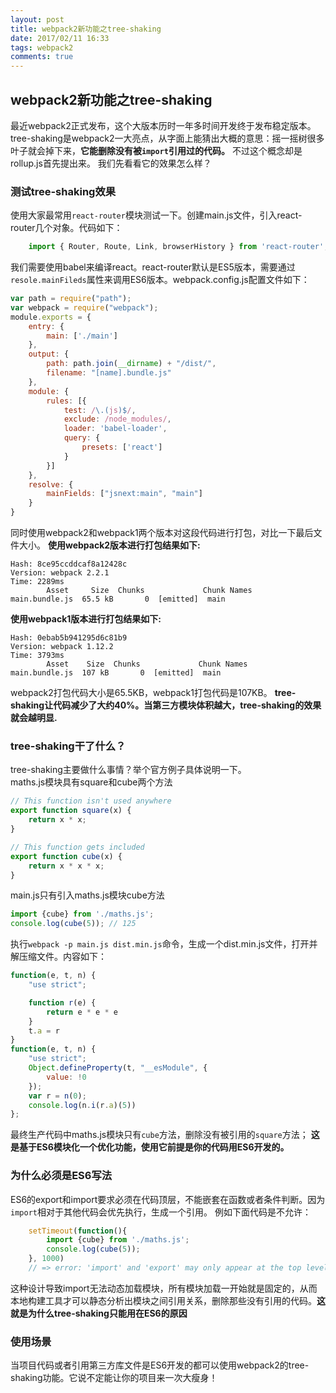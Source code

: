 ```yaml
---
layout: post
title: webpack2新功能之tree-shaking 
date: 2017/02/11 16:33
tags: webpack2  
comments: true
---
```


## webpack2新功能之tree-shaking 
最近webpack2正式发布，这个大版本历时一年多时间开发终于发布稳定版本。
tree-shaking是webpack2一大亮点，从字面上能猜出大概的意思：摇一摇树很多叶子就会掉下来，__它能删除没有被`import`引用过的代码。__ 不过这个概念却是rollup.js首先提出来。
我们先看看它的效果怎么样？

### 测试tree-shaking效果
使用大家最常用`react-router`模块测试一下。创建main.js文件，引入react-router几个对象。代码如下：
```js
    import { Router, Route, Link, browserHistory } from 'react-router';
```
我们需要使用babel来编译react。react-router默认是ES5版本，需要通过`resole.mainFileds`属性来调用ES6版本。webpack.config.js配置文件如下：
<!-- more -->
```js
var path = require("path");
var webpack = require("webpack");
module.exports = {
    entry: {
        main: ['./main']
    },
    output: {
        path: path.join(__dirname) + "/dist/",
        filename: "[name].bundle.js"
    },
    module: {
        rules: [{
            test: /\.(js)$/,
            exclude: /node_modules/,
            loader: 'babel-loader',
            query: {
                presets: ['react']
            }
        }]
    },
    resolve: {      
        mainFields: ["jsnext:main", "main"]
    }
}
```
同时使用webpack2和webpack1两个版本对这段代码进行打包，对比一下最后文件大小。
__使用webpack2版本进行打包结果如下:__
```
Hash: 8ce95ccddcaf8a12428c
Version: webpack 2.2.1
Time: 2289ms
        Asset     Size  Chunks             Chunk Names
main.bundle.js  65.5 kB       0  [emitted]  main
```

__使用webpack1版本进行打包结果如下:__
```
Hash: 0ebab5b941295d6c81b9
Version: webpack 1.12.2
Time: 3793ms
        Asset    Size  Chunks             Chunk Names
main.bundle.js  107 kB       0  [emitted]  main
```
webpack2打包代码大小是65.5KB，webpack1打包代码是107KB。
__tree-shaking让代码减少了大约40%。当第三方模块体积越大，tree-shaking的效果就会越明显.__

### tree-shaking干了什么？
tree-shaking主要做什么事情？举个官方例子具体说明一下。   
maths.js模块具有square和cube两个方法
```js
// This function isn't used anywhere
export function square(x) {
    return x * x;
}

// This function gets included
export function cube(x) {
    return x * x * x;
}
```

main.js只有引入maths.js模块cube方法

```js
import {cube} from './maths.js';
console.log(cube(5)); // 125
```
执行`webpack -p main.js dist.min.js`命令，生成一个dist.min.js文件，打开并解压缩文件。内容如下：

```js
function(e, t, n) {
    "use strict";

    function r(e) {
        return e * e * e
    }
    t.a = r
}
function(e, t, n) {
    "use strict";
    Object.defineProperty(t, "__esModule", {
        value: !0
    });
    var r = n(0);
    console.log(n.i(r.a)(5))
};
```
最终生产代码中maths.js模块只有`cube`方法，删除没有被引用的`square`方法；
__这是基于ES6模块化一个优化功能，使用它前提是你的代码用ES6开发的。__

### 为什么必须是ES6写法
ES6的export和import要求必须在代码顶层，不能嵌套在函数或者条件判断。因为`import`相对于其他代码会优先执行，生成一个引用。
例如下面代码是不允许：
```js
    setTimeout(function(){
        import {cube} from './maths.js';
        console.log(cube(5));
    }, 1000)
    // => error: 'import' and 'export' may only appear at the top level
```
这种设计导致import无法动态加载模块，所有模块加载一开始就是固定的，从而本地构建工具才可以静态分析出模块之间引用关系，删除那些没有引用的代码。__这就是为什么tree-shaking只能用在ES6的原因__

### 使用场景
当项目代码或者引用第三方库文件是ES6开发的都可以使用webpack2的tree-shaking功能。它说不定能让你的项目来一次大瘦身！







